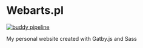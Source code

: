# Webarts.pl

[![buddy pipeline](https://app.buddy.works/piotreksmolinski04/webarts-pl/pipelines/pipeline/266917/badge.svg?token=7a46b2cfe826cd095497876cb7eb4f9db11bed14f3cd21b7697ea310b4af900d "buddy pipeline")](https://app.buddy.works/piotreksmolinski04/webarts-pl/pipelines/pipeline/266917)

My personal website created with Gatby.js and Sass
